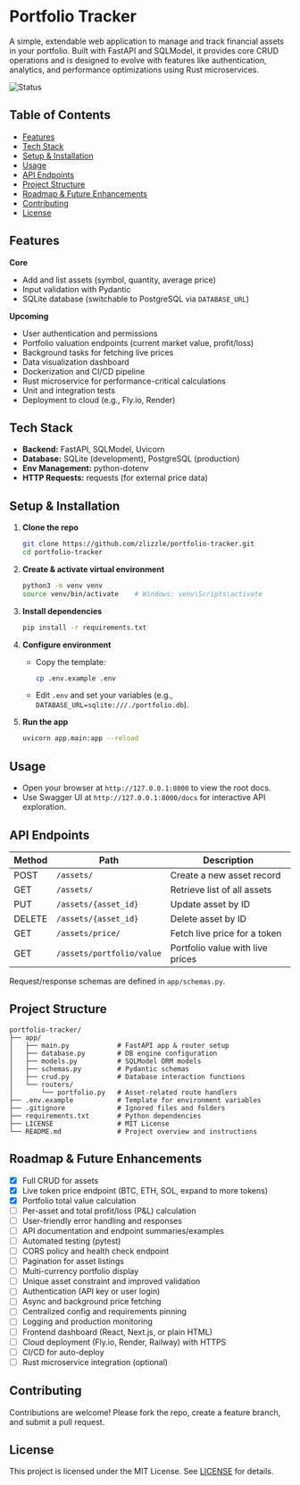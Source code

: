 # Portfolio Tracker

A simple, extendable web application to manage and track financial assets in your portfolio. Built with FastAPI and SQLModel, it provides core CRUD operations and is designed to evolve with features like authentication, analytics, and performance optimizations using Rust microservices.

![Status](https://img.shields.io/badge/status-in--progress-yellow)

## Table of Contents

* [Features](#features)
* [Tech Stack](#tech-stack)
* [Setup & Installation](#setup--installation)
* [Usage](#usage)
* [API Endpoints](#api-endpoints)
* [Project Structure](#project-structure)
* [Roadmap & Future Enhancements](#roadmap--future-enhancements)
* [Contributing](#contributing)
* [License](#license)

## Features

**Core**

* Add and list assets (symbol, quantity, average price)
* Input validation with Pydantic
* SQLite database (switchable to PostgreSQL via `DATABASE_URL`)

**Upcoming**

* User authentication and permissions
* Portfolio valuation endpoints (current market value, profit/loss)
* Background tasks for fetching live prices
* Data visualization dashboard
* Dockerization and CI/CD pipeline
* Rust microservice for performance-critical calculations
* Unit and integration tests
* Deployment to cloud (e.g., Fly.io, Render)

## Tech Stack

* **Backend:** FastAPI, SQLModel, Uvicorn
* **Database:** SQLite (development), PostgreSQL (production)
* **Env Management:** python-dotenv
* **HTTP Requests:** requests (for external price data)

## Setup & Installation

1. **Clone the repo**

   ```bash
   git clone https://github.com/zlizzle/portfolio-tracker.git
   cd portfolio-tracker
   ```
2. **Create & activate virtual environment**

   ```bash
   python3 -m venv venv
   source venv/bin/activate    # Windows: venv\Scripts\activate
   ```
3. **Install dependencies**

   ```bash
   pip install -r requirements.txt
   ```
4. **Configure environment**

   * Copy the template:

     ```bash
     cp .env.example .env
     ```
   * Edit `.env` and set your variables (e.g., `DATABASE_URL=sqlite:///./portfolio.db`).
5. **Run the app**

   ```bash
   uvicorn app.main:app --reload
   ```

## Usage

* Open your browser at `http://127.0.0.1:8000` to view the root docs.
* Use Swagger UI at `http://127.0.0.1:8000/docs` for interactive API exploration.

## API Endpoints

| Method | Path                     | Description                     |
|--------|--------------------------|---------------------------------|
| POST   | `/assets/`               | Create a new asset record       |
| GET    | `/assets/`               | Retrieve list of all assets     |
| PUT    | `/assets/{asset_id}`     | Update asset by ID              |
| DELETE | `/assets/{asset_id}`     | Delete asset by ID              |
| GET    | `/assets/price/`         | Fetch live price for a token    |
| GET    | `/assets/portfolio/value`| Portfolio value with live prices|

Request/response schemas are defined in `app/schemas.py`.

## Project Structure

```
portfolio-tracker/
├── app/
│   ├── main.py            # FastAPI app & router setup
│   ├── database.py        # DB engine configuration
│   ├── models.py          # SQLModel ORM models
│   ├── schemas.py         # Pydantic schemas
│   ├── crud.py            # Database interaction functions
│   └── routers/
│       └── portfolio.py   # Asset-related route handlers
├── .env.example           # Template for environment variables
├── .gitignore             # Ignored files and folders
├── requirements.txt       # Python dependencies
├── LICENSE                # MIT License
└── README.md              # Project overview and instructions
```

## Roadmap & Future Enhancements

- [x] Full CRUD for assets
- [x] Live token price endpoint (BTC, ETH, SOL, expand to more tokens)
- [x] Portfolio total value calculation
- [ ] Per-asset and total profit/loss (P&L) calculation
- [ ] User-friendly error handling and responses
- [ ] API documentation and endpoint summaries/examples
- [ ] Automated testing (pytest)
- [ ] CORS policy and health check endpoint
- [ ] Pagination for asset listings
- [ ] Multi-currency portfolio display
- [ ] Unique asset constraint and improved validation
- [ ] Authentication (API key or user login)
- [ ] Async and background price fetching
- [ ] Centralized config and requirements pinning
- [ ] Logging and production monitoring
- [ ] Frontend dashboard (React, Next.js, or plain HTML)
- [ ] Cloud deployment (Fly.io, Render, Railway) with HTTPS
- [ ] CI/CD for auto-deploy
- [ ] Rust microservice integration (optional)

## Contributing

Contributions are welcome! Please fork the repo, create a feature branch, and submit a pull request.

## License

This project is licensed under the MIT License. See [LICENSE](LICENSE) for details.
